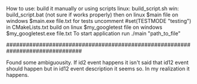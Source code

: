 How to use: build it manually or using scripts
  linux: build_script.sh
  win: build_script.bat (not sure if works properly)
then
  on linux $main file
  on windows $main.exe file.txt
for tests
  uncomment #set(TESTMODE "testing") in CMakeLists.txt
  build
  on linux $my_googletest file
  on windows $my_googletest.exe file.txt 
To start application run 
  ./main "path_to_file"


###############################################################################

Found some ambiguousity. If id2 event happens it isn't said that id12 event
should happen but in id12 event description it seems so. In my realization
it happens.
